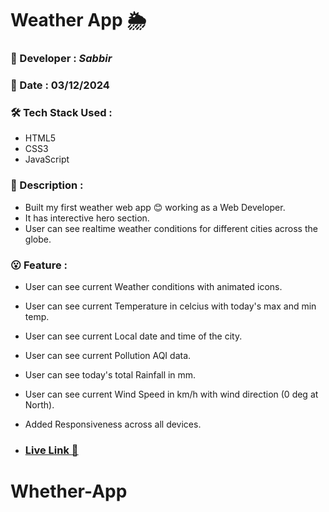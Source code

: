 # **Weather App** :sun_behind_rain_cloud:       

### :santa: Developer : _Sabbir_
### :date: Date : 03/12/2024
### :hammer_and_wrench: Tech Stack Used : 
* HTML5
* CSS3
* JavaScript
### :memo: Description : 
* Built my first weather web app 😊 working as a Web Developer.
* It has interective hero section.
* User can see realtime weather conditions for different cities across the globe.
### :open_mouth: Feature : 
* User can see current Weather conditions with animated icons.
* User can see current Temperature in celcius with today's max and min temp. 
* User can see current Local date and time of the city.
* User can see current Pollution AQI data.
* User can see today's total Rainfall in mm.
* User can see current Wind Speed in km/h with wind direction (0 deg at North).
* Added Responsiveness across all devices.

* ### **<a href="https://weather-app-main-beta.vercel.app/" target="_blank">Live Link :rocket:</a>**
# Whether-App
